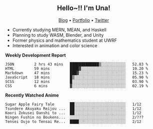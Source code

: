 <h2 align="center">
  Hello~!! I'm Una!
</h2>

<p align="center">
  <a href="https://anarchy.website/">Blog</a> &bull;
  <a href="https://una-ada.github.io/">Portfolio</a> &bull;
  <a href="https://twitter.com/xn__z7x">Twitter</a>
</p>

- Currently studying MERN, MEAN, and Haskell
- Planning to study WASM, Blender, and Unity
- Former physics and mathematics student at UWRF
- Interested in animation and color science

**Weekly Development Report**

<!--START_SECTION:waka-->

```text
JSON         2 hrs 43 mins   █████████████▒░░░░░░░░░░░   52.83 %
HTML         59 mins         ████▓░░░░░░░░░░░░░░░░░░░░   19.20 %
Markdown     47 mins         ███▓░░░░░░░░░░░░░░░░░░░░░   15.23 %
JavaScript   18 mins         █▒░░░░░░░░░░░░░░░░░░░░░░░   05.90 %
SCSS         12 mins         █░░░░░░░░░░░░░░░░░░░░░░░░   03.90 %
CSS          6 mins          ▓░░░░░░░░░░░░░░░░░░░░░░░░   02.19 %
```

<!--END_SECTION:waka-->

**Recently Watched Anime**

<!-- RECENT-ANIME:START -->

    Sugar Apple Fairy Tale       ██░░░░░░░░░░░░░░░░░░░░░░░   1/12
    Tsundere Akuyaku Reijou ...  ██░░░░░░░░░░░░░░░░░░░░░░░   1/12
    Koori Zokusei Danshi to ...  ██░░░░░░░░░░░░░░░░░░░░░░░   1/12
    Ningen Fushin no Boukens...  ░░░░░░░░░░░░░░░░░░░░░░░░░   2/???
    Tensei Oujo to Tensai Re...  ████░░░░░░░░░░░░░░░░░░░░░   2/12
<!-- RECENT-ANIME:END -->
